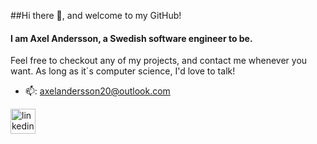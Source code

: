 ##Hi there 👋, and welcome to my GitHub!
#### I am Axel Andersson, a Swedish software engineer to be.

Feel free to checkout any of my projects, and contact me whenever you want. As long as it´s computer science, I'd love to talk!


- 📫: axelandersson20@outlook.com 


[<img src='https://cdn.jsdelivr.net/npm/simple-icons@3.0.1/icons/linkedin.svg' alt='linkedin' height='40'>](https://www.linkedin.com/in/axel-stig-andersson/)  

